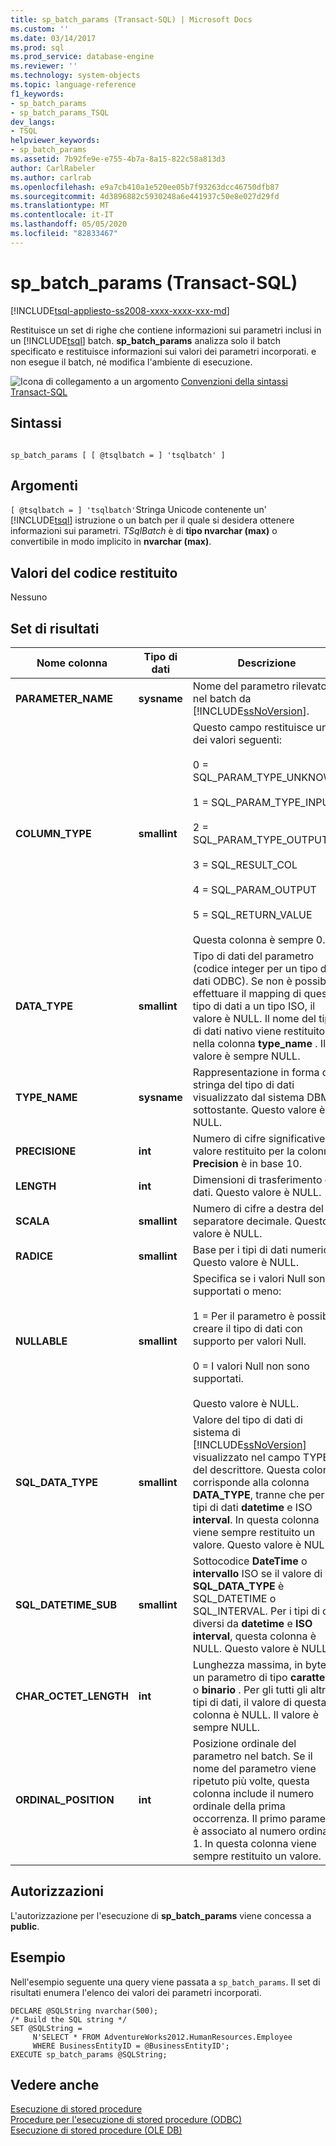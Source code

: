 ```yaml
---
title: sp_batch_params (Transact-SQL) | Microsoft Docs
ms.custom: ''
ms.date: 03/14/2017
ms.prod: sql
ms.prod_service: database-engine
ms.reviewer: ''
ms.technology: system-objects
ms.topic: language-reference
f1_keywords:
- sp_batch_params
- sp_batch_params_TSQL
dev_langs:
- TSQL
helpviewer_keywords:
- sp_batch_params
ms.assetid: 7b92fe9e-e755-4b7a-8a15-822c58a813d3
author: CarlRabeler
ms.author: carlrab
ms.openlocfilehash: e9a7cb410a1e520ee05b7f93263dcc46750dfb87
ms.sourcegitcommit: 4d3896882c5930248a6e441937c50e8e027d29fd
ms.translationtype: MT
ms.contentlocale: it-IT
ms.lasthandoff: 05/05/2020
ms.locfileid: "82833467"
---
```

# <a name="sp_batch_params-transact-sql"></a>sp_batch_params (Transact-SQL)
[!INCLUDE[tsql-appliesto-ss2008-xxxx-xxxx-xxx-md](../../includes/tsql-appliesto-ss2008-xxxx-xxxx-xxx-md.md)]

  Restituisce un set di righe che contiene informazioni sui parametri inclusi in un [!INCLUDE[tsql](../../includes/tsql-md.md)] batch. **sp_batch_params** analizza solo il batch specificato e restituisce informazioni sui valori dei parametri incorporati. e non esegue il batch, né modifica l'ambiente di esecuzione.  
  
 ![Icona di collegamento a un argomento](../../database-engine/configure-windows/media/topic-link.gif "Icona di collegamento a un argomento") [Convenzioni della sintassi Transact-SQL](../../t-sql/language-elements/transact-sql-syntax-conventions-transact-sql.md)  
  
## <a name="syntax"></a>Sintassi  
  
```  
  
sp_batch_params [ [ @tsqlbatch = ] 'tsqlbatch' ]   
```  
  
## <a name="arguments"></a>Argomenti  
`[ @tsqlbatch = ] 'tsqlbatch'`Stringa Unicode contenente un' [!INCLUDE[tsql](../../includes/tsql-md.md)] istruzione o un batch per il quale si desidera ottenere informazioni sui parametri. *TSqlBatch* è di **tipo nvarchar (max)** o convertibile in modo implicito in **nvarchar (max)**.  
  
## <a name="return-code-values"></a>Valori del codice restituito  
 Nessuno  
  
## <a name="result-sets"></a>Set di risultati  
  
|Nome colonna|Tipo di dati|Descrizione|  
|-----------------|---------------|-----------------|  
|**PARAMETER_NAME**|**sysname**|Nome del parametro rilevato nel batch da [!INCLUDE[ssNoVersion](../../includes/ssnoversion-md.md)].|  
|**COLUMN_TYPE**|**smallint**|Questo campo restituisce uno dei valori seguenti:<br /><br /> 0 = SQL_PARAM_TYPE_UNKNOWN<br /><br /> 1 = SQL_PARAM_TYPE_INPUT<br /><br /> 2 = SQL_PARAM_TYPE_OUTPUT<br /><br /> 3 = SQL_RESULT_COL<br /><br /> 4 = SQL_PARAM_OUTPUT<br /><br /> 5 = SQL_RETURN_VALUE<br /><br /> Questa colonna è sempre 0.|  
|**DATA_TYPE**|**smallint**|Tipo di dati del parametro (codice integer per un tipo di dati ODBC). Se non è possibile effettuare il mapping di questo tipo di dati a un tipo ISO, il valore è NULL. Il nome del tipo di dati nativo viene restituito nella colonna **type_name** . Il valore è sempre NULL.|  
|**TYPE_NAME**|**sysname**|Rappresentazione in forma di stringa del tipo di dati visualizzato dal sistema DBMS sottostante. Questo valore è NULL.|  
|**PRECISIONE**|**int**|Numero di cifre significative. Il valore restituito per la colonna **Precision** è in base 10.|  
|**LENGTH**|**int**|Dimensioni di trasferimento dei dati. Questo valore è NULL.|  
|**SCALA**|**smallint**|Numero di cifre a destra del separatore decimale. Questo valore è NULL.|  
|**RADICE**|**smallint**|Base per i tipi di dati numerici. Questo valore è NULL.|  
|**NULLABLE**|**smallint**|Specifica se i valori Null sono supportati o meno:<br /><br /> 1 = Per il parametro è possibile creare il tipo di dati con supporto per valori Null.<br /><br /> 0 = I valori Null non sono supportati.<br /><br /> Questo valore è NULL.|  
|**SQL_DATA_TYPE**|**smallint**|Valore del tipo di dati di sistema di [!INCLUDE[ssNoVersion](../../includes/ssnoversion-md.md)] visualizzato nel campo TYPE del descrittore. Questa colonna corrisponde alla colonna **DATA_TYPE**, tranne che per i tipi di dati **datetime** e ISO **interval**. In questa colonna viene sempre restituito un valore. Questo valore è NULL.|  
|**SQL_DATETIME_SUB**|**smallint**|Sottocodice **DateTime** o **intervallo** ISO se il valore di **SQL_DATA_TYPE** è SQL_DATETIME o SQL_INTERVAL. Per i tipi di dati diversi da **datetime** e **ISO interval**, questa colonna è NULL. Questo valore è NULL.|  
|**CHAR_OCTET_LENGTH**|**int**|Lunghezza massima, in byte, di un parametro di tipo **carattere** o **binario** . Per gli tutti gli altri tipi di dati, il valore di questa colonna è NULL. Il valore è sempre NULL.|  
|**ORDINAL_POSITION**|**int**|Posizione ordinale del parametro nel batch. Se il nome del parametro viene ripetuto più volte, questa colonna include il numero ordinale della prima occorrenza. Il primo parametro è associato al numero ordinale 1. In questa colonna viene sempre restituito un valore.|  
  
## <a name="permissions"></a>Autorizzazioni  
 L'autorizzazione per l'esecuzione di **sp_batch_params** viene concessa a **public**.  
  
## <a name="examples"></a>Esempio  
 Nell'esempio seguente una query viene passata a `sp_batch_params`. Il set di risultati enumera l'elenco dei valori dei parametri incorporati.  
  
```  
DECLARE @SQLString nvarchar(500);  
/* Build the SQL string */  
SET @SQLString =  
     N'SELECT * FROM AdventureWorks2012.HumanResources.Employee   
     WHERE BusinessEntityID = @BusinessEntityID';  
EXECUTE sp_batch_params @SQLString;  
```  
  
## <a name="see-also"></a>Vedere anche  
 [Esecuzione di stored procedure](../../relational-databases/native-client-odbc-stored-procedures/running-stored-procedures.md)   
 [Procedure per l'esecuzione di stored procedure &#40;ODBC&#41;](https://msdn.microsoft.com/library/c2220182-a23d-4475-b353-77a77ab613d6)   
 [Esecuzione di stored procedure &#40;OLE DB&#41;](../../relational-databases/native-client/ole-db/stored-procedures-running.md)  
  
  
